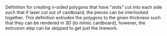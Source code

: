 Definition for creating n-sided polygons that have "slots" cut into each side such that if laser cut out of cardboard, the pieces can be interlocked together.
This definition extrudes the polygons to the given thickness such that they can be rendered in 3D (to mimic cardboard), however, the extrusion step can be skipped to get just the linework.
